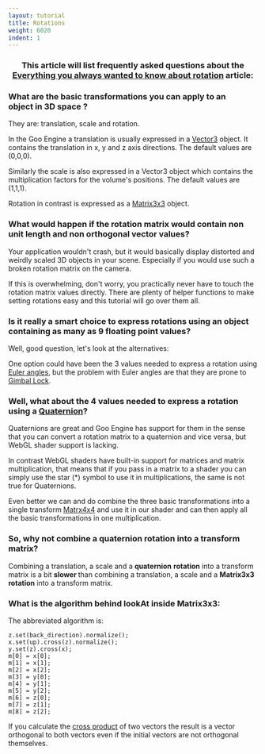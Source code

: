 ```yaml
---
layout: tutorial
title: Rotations
weight: 6020
indent: 1
---
```

<h3 style="text-align: center">This article will list frequently asked questions about the <a title="Everything you always wanted to know about rotation" href="http://www.goocreate.com/learn/everything-you-always-wanted-to-know-about-rotation/"><strong>Everything you always wanted to know about rotation</strong></a> article:</h3>
<h3></h3>
<h3>What are the basic transformations you can apply to an object in 3D space ?</h3>
They are: translation, scale and rotation.

In the Goo Engine a translation is usually expressed in a <a href="http://code.gooengine.com/latest/docs/Vector3.html">Vector3</a> object. It contains the translation in x, y and z axis directions. The default values are (0,0,0).

Similarly the scale is also expressed in a Vector3 object which contains the multiplication factors for the volume's positions. The default values are (1,1,1).

Rotation in contrast is expressed as a <a href="http://code.gooengine.com/latest/docs/Matrix3x3.html">Matrix3x3</a> object.
<h3>What would happen if the rotation matrix would contain non unit length and non orthogonal vector values?</h3>
Your application wouldn't crash, but it would basically display distorted and weirdly scaled 3D objects in your scene. Especially if you would use such a broken rotation matrix on the camera.

If this is overwhelming, don't worry, you practically never have to touch the rotation matrix values directly. There are plenty of helper functions to make setting rotations easy and this tutorial will go over them all.
<h3>Is it really a smart choice to express rotations using an object containing as many as 9 floating point values?</h3>
Well, good question, let's look at the alternatives:

One option could have been the 3 values needed to express a rotation using <a href="https://en.wikipedia.org/wiki/Euler_angles">Euler angles</a>, but the problem with Euler angles are that they are prone to <a title="Gimbal_lock" href="https://en.wikipedia.org/wiki/Gimbal_lock">Gimbal Lock</a>.
<h3>Well, what about the 4 values needed to express a rotation using a <a href="http://code.gooengine.com/latest/docs/Quaternion.html">Quaternion</a>?</h3>
Quaternions are great and Goo Engine has support for them in the sense that you can convert a rotation matrix to a quaternion and vice versa, but WebGL shader support is lacking.

In contrast WebGL shaders have built-in support for matrices and matrix multiplication, that means that if you pass in a matrix to a shader you can simply use the star (*) symbol to use it in multiplications, the same is not true for Quaternions.

Even better we can and do combine the three basic transformations into a single transform <a href="http://code.gooengine.com/latest/docs/Matrix4x4.html">Matrx4x4</a> and use it in our shader and can then apply all the basic transformations in one multiplication.

<h3>So, why not combine a quaternion rotation into a transform matrix?</h3>
Combining a translation, a scale and a <strong>quaternion</strong> <strong>rotation</strong> into a transform matrix is a bit <strong>slower </strong>than combining a translation, a scale and a <strong>Matrix3x3</strong> <strong>rotation</strong> into a transform matrix.

<h3>What is the algorithm behind lookAt inside Matrix3x3:</h3>
The abbreviated algorithm is:

<pre><code>z.set(back_direction).normalize();
x.set(up).cross(z).normalize();
y.set(z).cross(x);
m[0] = x[0];
m[1] = x[1];
m[2] = x[2];
m[3] = y[0];
m[4] = y[1];
m[5] = y[2];
m[6] = z[0];
m[7] = z[1];
m[8] = z[2];</code></pre>

<div class="alert alert-danger" role="alert">
	If you calculate the <a href="http://en.wikipedia.org/wiki/Cross_product">cross product</a> of two vectors the result is a vector orthogonal to both vectors even if the initial vectors are not orthogonal themselves.
</div>